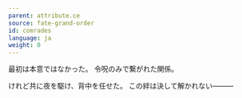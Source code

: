 ```yaml
---
parent: attribute.ce
source: fate-grand-order
id: comrades
language: ja
weight: 0
---
```


最初は本意ではなかった。
令呪のみで繋がれた関係。

けれど共に夜を駆け、背中を任せた。
この絆は決して解かれない―――
